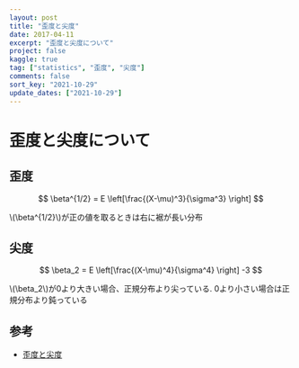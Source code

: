 ```yaml
---
layout: post
title: "歪度と尖度"
date: 2017-04-11
excerpt: "歪度と尖度について"
project: false
kaggle: true
tag: ["statistics", "歪度", "尖度"]
comments: false
sort_key: "2021-10-29"
update_dates: ["2021-10-29"]
---
```


# 歪度と尖度について

## 歪度

$$
\beta^{1/2} = E \left[\frac{(X-\mu)^3}{\sigma^3} \right]
$$

\\(\beta^{1/2}\\)が正の値を取るときは右に裾が長い分布

## 尖度

$$
\beta_2 = E \left[\frac{(X-\mu)^4}{\sigma^4} \right] -3
$$

\\(\beta_2\\)が0より大きい場合、正規分布より尖っている. 0より小さい場合は正規分布より鈍っている

## 参考
 - [歪度と尖度](https://data-science.gr.jp/theory/tbs_skewness_and_kurtosis.html)
